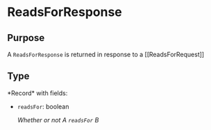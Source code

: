 # ReadsForResponse

## Purpose

<!-- ANCHOR: purpose -->
A `ReadsForResponse` is returned in response to a [[ReadsForRequest]]
<!-- ANCHOR_END: purpose -->

## Type

<!-- ANCHOR: type -->
<div class="type">
*Record* with fields:

- `readsFor`: boolean

  *Whether or not A `readsFor` B*
</div>
<!-- ANCHOR_END: type -->